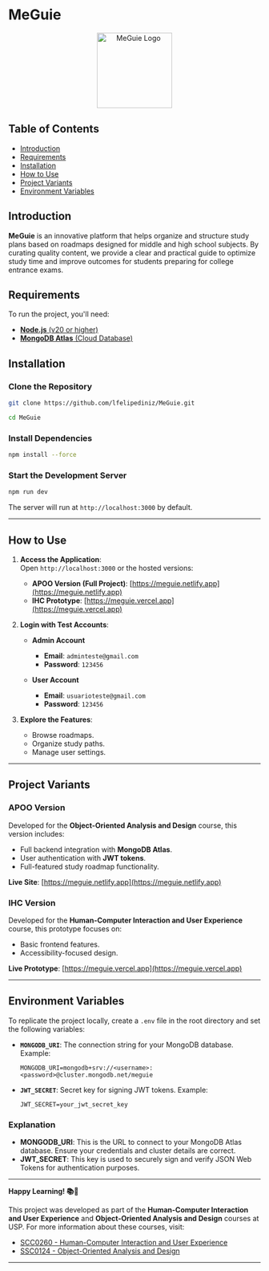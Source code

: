 # MeGuie  
<p align="center"> <img src="https://meguie.netlify.app/favicon.ico" alt="MeGuie Logo" width="150"> </p>  

## Table of Contents  

- [Introduction](#introduction)  
- [Requirements](#requirements)  
- [Installation](#installation)  
- [How to Use](#how-to-use)  
- [Project Variants](#project-variants)  
- [Environment Variables](#environment-variables)  

## Introduction  

**MeGuie** is an innovative platform that helps organize and structure study plans based on roadmaps designed for middle and high school subjects. By curating quality content, we provide a clear and practical guide to optimize study time and improve outcomes for students preparing for college entrance exams.  


## Requirements  

To run the project, you'll need:  

- [**Node.js** (v20 or higher)](https://nodejs.org/)  
- [**MongoDB Atlas** (Cloud Database)](https://www.mongodb.com/cloud/atlas)   

## Installation  

### Clone the Repository  

```bash  
git clone https://github.com/lfelipediniz/MeGuie.git  
```  

```bash
cd MeGuie  
```
### Install Dependencies  

```bash  
npm install --force  
```  

### Start the Development Server  

```bash  
npm run dev  
```  

The server will run at `http://localhost:3000` by default.  

---

## How to Use  

1. **Access the Application**:  
   Open `http://localhost:3000` or the hosted versions:  
   
   - **APOO Version (Full Project)**: [https://meguie.netlify.app](https://meguie.netlify.app)  
   - **IHC Prototype**: [https://meguie.vercel.app](https://meguie.vercel.app)  

2. **Login with Test Accounts**:  

   - **Admin Account**  
     - **Email**: `adminteste@gmail.com`  
     - **Password**: `123456`  

   - **User Account**  
     - **Email**: `usuarioteste@gmail.com`  
     - **Password**: `123456`  

3. **Explore the Features**:  
   - Browse roadmaps.  
   - Organize study paths.  
   - Manage user settings.  

---

## Project Variants  

### APOO Version  

Developed for the **Object-Oriented Analysis and Design** course, this version includes:  

- Full backend integration with **MongoDB Atlas**.  
- User authentication with **JWT tokens**.  
- Full-featured study roadmap functionality.  

**Live Site**: [https://meguie.netlify.app](https://meguie.netlify.app)  

### IHC Version  

Developed for the **Human-Computer Interaction and User Experience** course, this prototype focuses on:  

- Basic frontend features.  
- Accessibility-focused design.  

**Live Prototype**: [https://meguie.vercel.app](https://meguie.vercel.app)  

---

## Environment Variables  

To replicate the project locally, create a `.env` file in the root directory and set the following variables:  

- **`MONGODB_URI`**: The connection string for your MongoDB database. Example:  
  ```plaintext  
  MONGODB_URI=mongodb+srv://<username>:<password>@cluster.mongodb.net/meguie  
  ```  

- **`JWT_SECRET`**: Secret key for signing JWT tokens. Example:  
  ```plaintext  
  JWT_SECRET=your_jwt_secret_key  
  ```  

### Explanation  

- **MONGODB_URI**: This is the URL to connect to your MongoDB Atlas database. Ensure your credentials and cluster details are correct.  
- **JWT_SECRET**: This key is used to securely sign and verify JSON Web Tokens for authentication purposes.  


---

**Happy Learning! 📚🚀**  

This project was developed as part of the **Human-Computer Interaction and User Experience** and **Object-Oriented Analysis and Design** courses at USP. For more information about these courses, visit:  

- [SCC0260 - Human-Computer Interaction and User Experience](https://uspdigital.usp.br/jupiterweb/obterDisciplina?sgldis=SCC0260&codcur=55041&codhab=0)  
- [SSC0124 - Object-Oriented Analysis and Design](https://uspdigital.usp.br/jupiterweb/obterDisciplina?sgldis=SSC0124&codcur=55041&codhab=0)  
  
--- 
